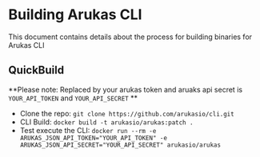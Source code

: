 # Building Arukas CLI

This document contains details about the process for building binaries for Arukas CLI

## QuickBuild

**Please note: Replaced by your arukas token and aruaks api secret is
 `YOUR_API_TOKEN` and `YOUR_API_SECRET` **

* Clone the repo: `git clone https://github.com/arukasio/cli.git`
* CLI Build: `docker build -t arukasio/arukas:patch .`
* Test execute the CLI: `docker run --rm -e ARUKAS_JSON_API_TOKEN="YOUR_API_TOKEN"
-e ARUKAS_JSON_API_SECRET="YOUR_API_SECRET" arukasio/arukas`
